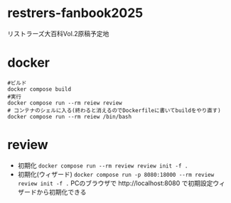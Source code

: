 # restrers-fanbook2025
リストラーズ大百科Vol.2原稿予定地

# docker

```
#ビルド
docker compose build
#実行
docker compose run --rm reiew review
# コンテナのシェルに入る(終わると消えるのでDockerfileに書いてbuildをやり直す)
docker compose run --rm reiew /bin/bash
```

# review

- 初期化 `docker compose run --rm review review init -f .`
- 初期化(ウィザード) `docker compose run -p 8080:18000 --rm review review init -f .`
PCのブラウザで http://localhost:8080 で初期設定ウィザードから初期化できる